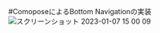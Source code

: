 #ComoposeによるBottom Navigationの実装  
![スクリーンショット 2023-01-07 15 00 09](https://user-images.githubusercontent.com/70370905/211133699-5364a3b1-625b-4974-8f81-a5b867ad6857.png)
